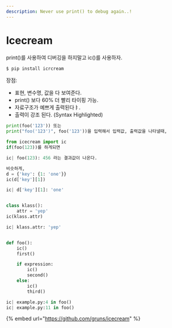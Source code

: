 ```yaml
---
description: Never use print() to debug again..!
---
```


# Icecream

print()를 사용하여 디버깅을 하지말고 ic()를 사용하자.

```python
$ pip install icrcream
```

장점:

* 표현, 변수명, 값을 다 보여준다.
* print() 보다 60% 더 빨리 타이핑 가능.
* 자료구조가 예쁘게 출력된다ㅑ.
* 출력이 강조 된다. (Syntax Highlighted)



```python
print(foo('123')) 또는
print("foo('123')", foo('123'))을 입력해서 입력값, 출력값을 나타낼때,

from icecream import ic
if(foo(123))를 하게되면

ic| foo(123): 456 라는 결과값이 나온다.

비슷하게, 
d = {'key': {1: 'one'}}
ic(d['key'][1])

ic| d['key'][1]: 'one'


class klass():
    attr = 'yep'
ic(klass.attr)

ic| klass.attr: 'yep'


def foo():
    ic()
    first()

    if expression:
        ic()
        second()
    else:
        ic()
        third()

ic| example.py:4 in foo()
ic| example.py:11 in foo()
```





{% embed url="https://github.com/gruns/icecream" %}

